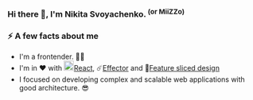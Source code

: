 ### Hi there 👋, I'm Nikita Svoyachenko. <sup>(or MiiZZo)</sup>

### ⚡ A few facts about me
 - I'm a frontender. 👨‍💼
 - I'm in ❤ with <img src="https://camo.githubusercontent.com/93d1a921726b3482f425a01005a9d9bd326c3da1e0f1ead8cce623c609d704bd/68747470733a2f2f75706c6f61642e77696b696d656469612e6f72672f77696b6970656469612f636f6d6d6f6e732f7468756d622f612f61372f52656163742d69636f6e2e7376672f3132303070782d52656163742d69636f6e2e7376672e706e67" alt="drawing" width="20"/>[React](https://github.com/facebook/react), ☄️[Effector](http://github.com/effector) and :wrench:[Feature sliced design](https://feature-sliced.design/)
 - I focused on developing complex and scalable web applications with good architecture. 😎
